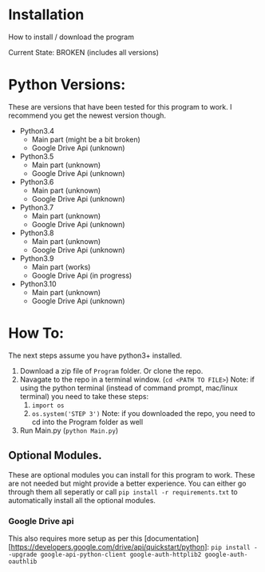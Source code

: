 # Installation
  How to install / download the program

Current State: BROKEN (includes all versions)

# Python Versions:
  These are versions that have been tested for this program to work. I recommend you get the newest version though.
  - Python3.4
    - Main part (might be a bit broken)
    - Google Drive Api (unknown)
  - Python3.5
    - Main part (unknown)
    - Google Drive Api (unknown)
  - Python3.6
    - Main part (unknown)
    - Google Drive Api (unknown)
  - Python3.7
    - Main part (unknown)
    - Google Drive Api (unknown)
  - Python3.8
    - Main part (unknown)
    - Google Drive Api (unknown)
  - Python3.9
    - Main part (works)
    - Google Drive Api (in progress)
  - Python3.10
    - Main part (unknown)
    - Google Drive Api (unknown)

# How To:
  The next steps assume you have python3+ installed.
  1. Download a zip file of `Program` folder. Or clone the repo.
  2. Navagate to the repo in a terminal window. (`cd <PATH TO FILE>`)
      Note: if using the python terminal (instead of command prompt, mac/linux terminal) you need to take these steps:
      1. `import os`
      2. `os.system('STEP 3')`
      Note: if you downloaded the repo, you need to cd into the Program folder as well
  3. Run Main.py (`python Main.py`)

## Optional Modules.
  These are optional modules you can install for this program to work. These are not needed but might provide a better experience.
  You can either go through them all seperatly or call `pip install -r requirements.txt` to automatically install all the optional modules.

### Google Drive api
  This also requires more setup as per this [documentation][https://developers.google.com/drive/api/quickstart/python]:
  `pip install --upgrade google-api-python-client google-auth-httplib2 google-auth-oauthlib`
